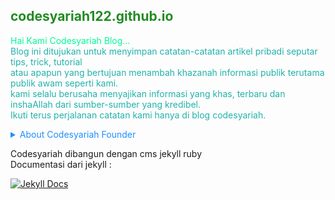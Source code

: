 <h2 style='color:forestgreen;'>codesyariah122.github.io</h2>

<p style='color:mediumspringgreen;'>
Hai Kami Codesyariah Blog...<br/>
<span style='color:lightseagreen;'>Blog ini ditujukan untuk menyimpan catatan-catatan artikel pribadi seputar tips, trick, tutorial<br/>
atau apapun yang bertujuan menambah khazanah informasi publik terutama publik awam seperti kami.<br/>
kami selalu berusaha menyajikan informasi yang khas, terbaru dan inshaAllah dari sumber-sumber yang kredibel.<br/>
Ikuti terus perjalanan catatan kami hanya di blog codesyariah.
</p>
<details>
<summary style='color:DodgerBlue;'>
About Codesyariah Founder
</summary>
 [![Jpuji ermanto](IMG_20191224_051041.jpg)] 
<a href="https://id.linkedin.com/in/puji-ermanto-1b619782">
Puji Ermanto As Founder Codesyariah
</a>
</details>  

Codesyariah dibangun dengan cms jekyll ruby  
Documentasi dari jekyll :  

[![Jekyll Docs](https://jekyllrb.com/img/logo-2x.png)](https://jekyllrb.com/docs/)  
